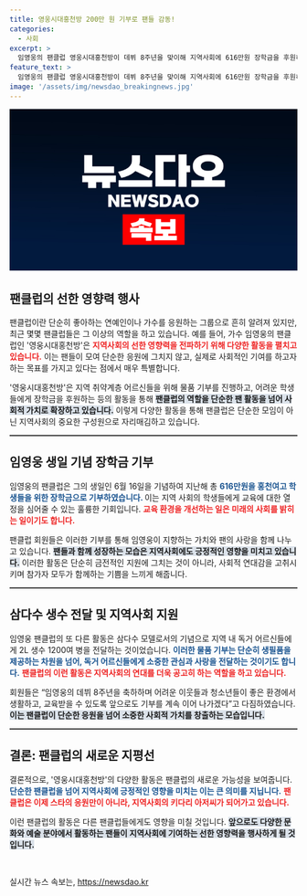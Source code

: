 ```yaml
---
title: 영웅시대홍천방 200만 원 기부로 팬들 감동!
categories:
  - 사회
excerpt: >
  임영웅의 팬클럽 영웅시대홍천방이 데뷔 8주년을 맞이해 지역사회에 616만원 장학금을 후원하고 독거 어르신에게 생수 1200여병을 전달하며 훈훈한 감동을 선사했다.
feature_text: >
  임영웅의 팬클럽 영웅시대홍천방이 데뷔 8주년을 맞이해 지역사회에 616만원 장학금을 후원하고 독거 어르신에게 생수 1200여병을 전달하며 훈훈한 감동을 선사했다.
image: '/assets/img/newsdao_breakingnews.jpg'
---
```


<p><img src="/assets/img/newsdao_breakingnews.jpg" alt="pcversion 속보" /></p>

<h2 data-ke-size="size26">팬클럽의 선한 영향력 행사</h2>

<p data-ke-size="size16">팬클럽이란 단순히 좋아하는 연예인이나 가수를 응원하는 그룹으로 흔히 알려져 있지만, 최근 몇몇 팬클럽들은 그 이상의 역할을 하고 있습니다. 예를 들어, 가수 임영웅의 팬클럽인 '영웅시대홍천방'은 <b><span style="color: #ee2323;">지역사회의 선한 영향력을 전파하기 위해 다양한 활동을 펼치고 있습니다.</span></b> 이는 팬들이 모여 단순한 응원에 그치지 않고, 실제로 사회적인 기여를 하고자 하는 목표를 가지고 있다는 점에서 매우 특별합니다.</p>

<p data-ke-size="size16">'영웅시대홍천방'은 지역 취약계층 어르신들을 위해 물품 기부를 진행하고, 어려운 학생들에게 장학금을 후원하는 등의 활동을 통해 <b><span style="background-color: #21538527;">팬클럽의 역할을 단순한 팬 활동을 넘어 사회적 가치로 확장하고 있습니다.</span></b> 이렇게 다양한 활동을 통해 팬클럽은 단순한 모임이 아닌 지역사회의 중요한 구성원으로 자리매김하고 있습니다.</p>

<hr style="height: 2px; background-color: #333;">

<h2 data-ke-size="size26">임영웅 생일 기념 장학금 기부</h2>

<p data-ke-size="size16">임영웅의 팬클럽은 그의 생일인 6월 16일을 기념하여 지난해 총 <b><span style="color: #1a5490;">616만원을 홍천여고 학생들을 위한 장학금으로 기부하였습니다. </span></b> 이는 지역 사회의 학생들에게 교육에 대한 열정을 심어줄 수 있는 훌륭한 기회입니다. <b><span style="color: #ee2323;">교육 환경을 개선하는 일은 미래의 사회를 밝히는 일이기도 합니다.</span></b></p>

<p data-ke-size="size16">팬클럽 회원들은 이러한 기부를 통해 임영웅이 지향하는 가치와 팬의 사랑을 함께 나누고 있습니다. <b><span style="background-color: #21538527;">팬들과 함께 성장하는 모습은 지역사회에도 긍정적인 영향을 미치고 있습니다.</span></b> 이러한 활동은 단순히 금전적인 지원에 그치는 것이 아니라, 사회적 연대감을 고취시키며 참가자 모두가 함께하는 기쁨을 느끼게 해줍니다.</p>

<hr style="height: 2px; background-color: #333;">

<h2 data-ke-size="size26">삼다수 생수 전달 및 지역사회 지원</h2>

<p data-ke-size="size16">임영웅 팬클럽의 또 다른 활동은 삼다수 모델로서의 기념으로 지역 내 독거 어르신들에게 2L 생수 1200여 병을 전달하는 것이었습니다. <b><span style="color: #1a5490;">이러한 물품 기부는 단순히 생필품을 제공하는 차원을 넘어, 독거 어르신들에게 소중한 관심과 사랑을 전달하는 것이기도 합니다.</span></b> <b><span style="color: #ee2323;">팬클럽의 이런 활동은 지역사회의 연대를 더욱 공고히 하는 역할을 하고 있습니다.</span></b></p>

<p data-ke-size="size16">회원들은 “임영웅의 데뷔 8주년을 축하하며 어려운 이웃들과 청소년들이 좋은 환경에서 생활하고, 교육받을 수 있도록 앞으로도 기부를 계속 이어 나가겠다”고 다짐하였습니다. <b><span style="background-color: #21538527;">이는 팬클럽이 단순한 응원을 넘어 소중한 사회적 가치를 창출하는 모습입니다.</span></b></p>

<hr style="height: 2px; background-color: #333;">

<h2 data-ke-size="size26">결론: 팬클럽의 새로운 지평선</h2>

<p data-ke-size="size16">결론적으로, '영웅시대홍천방'의 다양한 활동은 팬클럽의 새로운 가능성을 보여줍니다. <b><span style="color: #1a5490;">단순한 팬클럽을 넘어 지역사회에 긍정적인 영향을 미치는 이는 큰 의미를 지닙니다.</span></b> <b><span style="color: #ee2323;">팬클럽은 이제 스타의 응원만이 아니라, 지역사회의 키다리 아저씨가 되어가고 있습니다.</span></b></p>

<p data-ke-size="size16">이런 팬클럽의 활동은 다른 팬클럽들에게도 영향을 미칠 것입니다. <b><span style="background-color: #21538527;">앞으로도 다양한 문화와 예술 분야에서 활동하는 팬들이 지역사회에 기여하는 선한 영향력을 행사하게 될 것입니다.</span></b></p>

<p data-ke-size="size16">&nbsp;</p>
실시간 뉴스 속보는, <a href="https://newsdao.kr" rel="dofollow">https://newsdao.kr</a>


